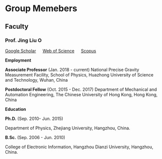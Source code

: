# **Group Memebers**

## **Faculty**

### **Prof. Jing Liu**    <a href="https://orcid.org/0000-0001-9944-4493"><img alt="ORCID logo" src="https://info.orcid.org/wp-content/uploads/2019/11/orcid_16x16.png" width="16" height="16" /></a>

[Google Scholar](https://scholar.google.com/citations?hl=en&user=HHyXi-8AAAAJ) &emsp; 
[Web of Science](https://webofscience.clarivate.cn/wos/author/record/H-2632-2012) &emsp; 
[Scopus](https://www.scopus.com/authid/detail.uri?authorId=55888785500)


**Employment**

**Associate Professor** (Jan. 2018 - current)
National Precise Gravity Measurement Facility, School of Physics, 
Huazhong University of Science and Technology, Wuhan, China

**Postdoctoral Fellow** (Oct. 2015 - Dec. 2017) 
Department of Mechanical and Automation Engineering, 
​The Chinese University of Hong Kong, Hong Kong, China

**Education**

**Ph.D.** (Sep. 2010- Jun. 2015)

Department of Physics, Zhejiang University, Hangzhou, China. 

**B.Sc.** (Sep. 2006 - Jun. 2010)

College of Electronic Information, Hangzhou Dianzi University, Hangzhou, China.

